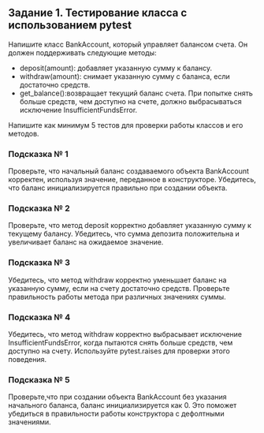  ## Задание 1. Тестирование класса с использованием pytest
Напишите класс BankAccount, который управляет балансом счета. Он должен поддерживать следующие методы:
- deposit(amount): добавляет указанную сумму к балансу.
- withdraw(amount): снимает указанную сумму с баланса, если достаточно средств.
- get_balance():возвращает текущий баланс счета.
При попытке снять больше средств, чем доступно на счете, должно выбрасываться исключение InsufficientFundsError.
 
Напишите как минимум 5 тестов для проверки работы классов и его методов.

### Подсказка № 1
Проверьте, что начальный баланс создаваемого объекта BankAccount корректен, используя значение, переданное в конструкторе. 
Убедитесь, что баланс инициализируется правильно при создании объекта.
### Подсказка № 2
Проверьте, что метод deposit корректно добавляет указанную сумму к текущему балансу. 
Убедитесь, что сумма депозита положительна и увеличивает баланс на ожидаемое значение.
### Подсказка № 3
Убедитесь, что метод withdraw корректно уменьшает баланс на указанную сумму, если на счету достаточно средств. 
Проверьте правильность работы метода при различных значениях суммы.
### Подсказка № 4
Убедитесь, что метод withdraw корректно выбрасывает исключение InsufficientFundsError, 
когда пытаются снять больше средств, чем доступно на счету. Используйте pytest.raises для проверки этого поведения.
### Подсказка № 5
Проверьте,что при создании объекта BankAccount без указания начального баланса, баланс инициализируется как 0.
Это поможет убедиться в правильности работы конструктора с дефолтными значениями.